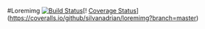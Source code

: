 #Loremimg [![Build Status](https://travis-ci.org/silvanadrian/loremimg.svg?branch=master)](https://travis-ci.org/silvanadrian/loremimg)[!  [Coverage Status](https://coveralls.io/repos/github/silvanadrian/loremimg/badge.svg?branch=master)](https://coveralls.io/github/silvanadrian/loremimg?branch=master)
